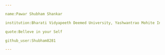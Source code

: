 ```yaml
---

name:Pawar Shubham Shankar 

institution:Bharati Vidyapeeth Deemed University, Yashwantrao Mohite Institute of Management, Malkapur, Karad

quote:Belleve in your Self

github_user:Shubham8281

---
```

